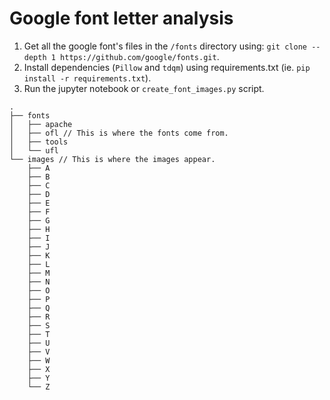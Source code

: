 # Google font letter analysis

1. Get all the google font's files in the `/fonts` directory using: `git clone --depth 1 https://github.com/google/fonts.git`.
2. Install dependencies (`Pillow` and `tdqm`) using requirements.txt (ie. `pip install -r requirements.txt`).
3. Run the jupyter notebook or `create_font_images.py` script.

```
.
├── fonts
│   ├── apache
│   ├── ofl // This is where the fonts come from.
│   ├── tools
│   └── ufl
└── images // This is where the images appear.
    ├── A
    ├── B
    ├── C
    ├── D
    ├── E
    ├── F
    ├── G
    ├── H
    ├── I
    ├── J
    ├── K
    ├── L
    ├── M
    ├── N
    ├── O
    ├── P
    ├── Q
    ├── R
    ├── S
    ├── T
    ├── U
    ├── V
    ├── W
    ├── X
    ├── Y
    └── Z
```
